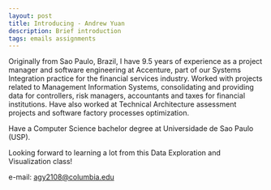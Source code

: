 ```yaml
---
layout: post
title: Introducing - Andrew Yuan
description: Brief introduction
tags: emails assignments
---
```


Originally from Sao Paulo, Brazil, I have 9.5 years of experience as a project manager and software engineering at Accenture, part of our Systems Integration practice for the financial services industry.
Worked with projects related to Management Information Systems, consolidating and providing data for controllers, risk managers, accountants and taxes for financial institutions. Have also worked at Technical Architecture assessment projects and software factory processes optimization.
<p>Have a Computer Science bachelor degree at Universidade de Sao Paulo (USP).
<p>Looking forward to learning a lot from this Data Exploration and Visualization class!

e-mail: agy2108@columbia.edu